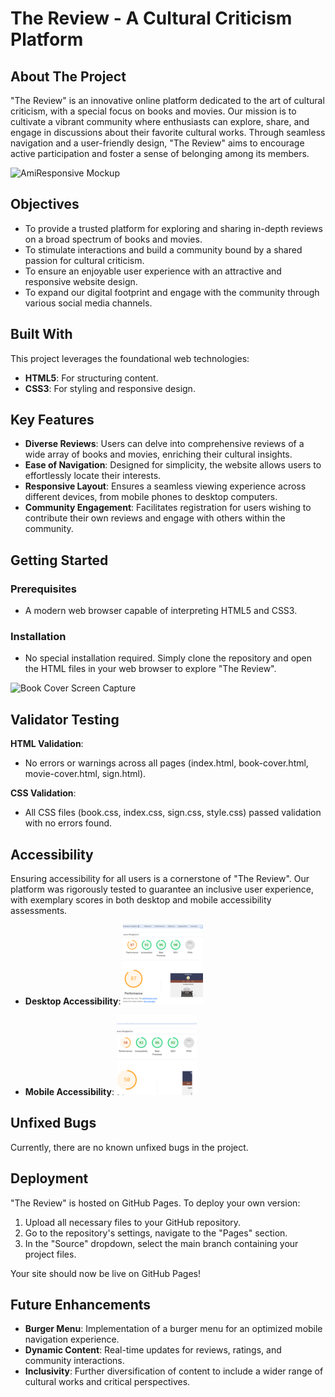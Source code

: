 # The Review - A Cultural Criticism Platform

## About The Project
"The Review" is an innovative online platform dedicated to the art of cultural criticism, with a special focus on books and movies. Our mission is to cultivate a vibrant community where enthusiasts can explore, share, and engage in discussions about their favorite cultural works. Through seamless navigation and a user-friendly design, "The Review" aims to encourage active participation and foster a sense of belonging among its members.

![AmiResponsive Mockup](https://github.com/BadrAlioui/project1-codeInstitutte/assets/96729182/e6322d69-d22d-4332-ba26-780cdd7fb549)

## Objectives
- To provide a trusted platform for exploring and sharing in-depth reviews on a broad spectrum of books and movies.
- To stimulate interactions and build a community bound by a shared passion for cultural criticism.
- To ensure an enjoyable user experience with an attractive and responsive website design.
- To expand our digital footprint and engage with the community through various social media channels.

## Built With
This project leverages the foundational web technologies:
- **HTML5**: For structuring content.
- **CSS3**: For styling and responsive design.

## Key Features

- **Diverse Reviews**: Users can delve into comprehensive reviews of a wide array of books and movies, enriching their cultural insights.
- **Ease of Navigation**: Designed for simplicity, the website allows users to effortlessly locate their interests.
- **Responsive Layout**: Ensures a seamless viewing experience across different devices, from mobile phones to desktop computers.
- **Community Engagement**: Facilitates registration for users wishing to contribute their own reviews and engage with others within the community.

## Getting Started

### Prerequisites
- A modern web browser capable of interpreting HTML5 and CSS3.

### Installation
- No special installation required. Simply clone the repository and open the HTML files in your web browser to explore "The Review".

![Book Cover Screen Capture](https://github.com/BadrAlioui/project1-codeInstitutte/assets/96729182/a6f002b1-7f28-4a46-91f5-243df60febd7)

## Validator Testing

**HTML Validation**:
- No errors or warnings across all pages (index.html, book-cover.html, movie-cover.html, sign.html).

**CSS Validation**:
- All CSS files (book.css, index.css, sign.css, style.css) passed validation with no errors found.

## Accessibility

Ensuring accessibility for all users is a cornerstone of "The Review". Our platform was rigorously tested to guarantee an inclusive user experience, with exemplary scores in both desktop and mobile accessibility assessments.

- **Desktop Accessibility**:
![Desktop Accessibility](./src/medias/accessibility.png)

- **Mobile Accessibility**:
![Mobile Accessibility](./src/medias/accessibility2.png)

## Unfixed Bugs

Currently, there are no known unfixed bugs in the project.

## Deployment

"The Review" is hosted on GitHub Pages. To deploy your own version:
1. Upload all necessary files to your GitHub repository.
2. Go to the repository's settings, navigate to the "Pages" section.
3. In the "Source" dropdown, select the main branch containing your project files.

Your site should now be live on GitHub Pages!

## Future Enhancements

- **Burger Menu**: Implementation of a burger menu for an optimized mobile navigation experience.
- **Dynamic Content**: Real-time updates for reviews, ratings, and community interactions.
- **Inclusivity**: Further diversification of content to include a wider range of cultural works and critical perspectives.

